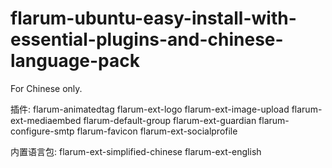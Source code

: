 # flarum-ubuntu-easy-install-with-essential-plugins-and-chinese-language-pack

For Chinese only.

插件:
flarum-animatedtag
flarum-ext-logo
flarum-ext-image-upload
flarum-ext-mediaembed
flarum-default-group
flarum-ext-guardian
flarum-configure-smtp
flarum-favicon
flarum-ext-socialprofile

内置语言包:
flarum-ext-simplified-chinese
flarum-ext-english
